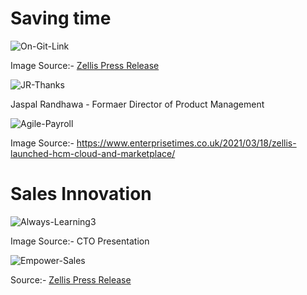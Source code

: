 # Saving time

<img src="https://i.ibb.co/99mqkmd/On-Git-Link.png" alt="On-Git-Link" border="0">

Image Source:- [Zellis Press Release](https://www.zellis.com/resources/press-and-media/zellis-announces-hcm-cloud-3-0/)

<img src="https://i.ibb.co/c6sY7Lx/JR-Thanks.png" alt="JR-Thanks" border="0">

Jaspal Randhawa - Formaer Director of Product Management

<img src="https://i.ibb.co/Vtw1Nyj/Agile-Payroll.png" alt="Agile-Payroll" border="0">

Image Source:- https://www.enterprisetimes.co.uk/2021/03/18/zellis-launched-hcm-cloud-and-marketplace/

# Sales Innovation

<img src="https://i.ibb.co/1b0wPZG/Always-Learning3.png" alt="Always-Learning3" border="0">

Image Source:- CTO Presentation 

<img src="https://i.ibb.co/CB0dJFN/Empower-Sales.png" alt="Empower-Sales" border="0">

Source:- [Zellis Press Release](https://www.zellis.com/resources/press-and-media/zellis-unveils-next-generation-human-capital-management-cloud-solution/)
